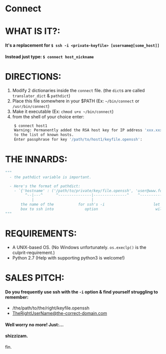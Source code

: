 Connect
=======

# WHAT IS IT?:
#### It's a replacement for `$ ssh -i <private-keyfile> [username@[some_host]]`
#### Instead just type: `$ connect host_nickname`

# DIRECTIONS:
 1.  Modify 2 dictionaries inside the `connect` file. (the `dict`s are called `translator_dict` & `pathdict`)
 2.  Place this file somewhere in your $PATH (Ex: `~/bin/connect` or `/usr/bin/connect`)
 3.  Make it executable (Ex: `chmod u+x ~/bin/connect`)
 4.  from the shell of your choice enter:
 ```sh
     $ connect host1
     Warning: Permanently added the RSA host key for IP address 'xxx.xxx.xxx.xxx'
     to the list of known hosts.
     Enter passphrase for key '/path/to/host1/keyfile.openssh':
 ```

# THE INNARDS:
```py
"""
  - the pathdict variable is important.

  - Here's the format of pathdict:
    - `{'hostname' : ('/path/to/private/key/file.openssh', 'user@www.foo-domain.com')}
         ^--|---^      ^---------------|---------------^    ^-----------|---------^
            |                          |                                |
       the name of the           for ssh's -i                      let's take a
       box to ssh into              option                          wild guess
"""
```

# REQUIREMENTS:
 - A UNIX-based OS. (No Windows unfortunately. `os.execlp()` is the culprit-requirement.)
 - Python 2.7 (Help with supporting python3 is welcome!)

# SALES PITCH:
#### Do you frequently use ssh with the `-i` option & find yourself struggling to remember:
 - /the/path/to/the/right/keyfile.openssh
 - TheRightUserName@the-correct-domain.com
#### Well worry no more! Just:...



#### shizzizam.
fin.
